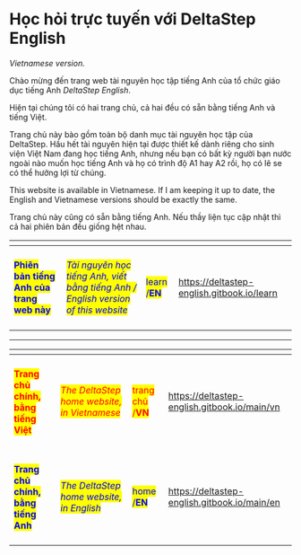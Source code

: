 # Học hỏi trực tuyến với DeltaStep English

_Vietnamese version._

Chào mừng đến trang web tài nguyên học tập tiếng Anh của tổ chức giáo dục tiếng Anh _DeltaStep English_.

Hiện tại chúng tôi có hai trang chủ, cả hai đều có sẵn bằng tiếng Anh và tiếng Việt.

Trang chủ này bào gồm toàn bộ danh mục tài nguyên học tập của DeltaStep. Hầu hết tài nguyên hiện tại được thiết kế dành riêng cho sinh viện Việt Nam đang học tiếng Anh, nhưng nếu bạn có bất kỳ người bạn nước ngoài nào muốn học tiếng Anh và họ có trình độ A1 hay A2 rồi, họ có lẽ se có thể hưởng lợi từ chúng.

This website is available in Vietnamese. If I am keeping it up to date, the English and Vietnamese versions should be exactly the same.

Trang chủ này cũng có sẵn bằng tiếng Anh. Nếu thầy liện tục cập nhật thì cả hai phiên bản đều giống hệt nhau.

<table data-card-size="large" data-view="cards"><thead><tr><th></th><th></th><th></th><th data-hidden data-card-target data-type="content-ref"></th></tr></thead><tbody><tr><td><h4><mark style="color:blue;"><strong>Phiên bản tiếng Anh của trang web này</strong></mark></h4></td><td><em><mark style="color:blue;">Tài nguyên học tiếng Anh, viết bằng tiếng Anh / English version of this website</mark></em></td><td><mark style="color:blue;">learn /<strong>EN</strong></mark></td><td><a href="https://deltastep-english.gitbook.io/learn">https://deltastep-english.gitbook.io/learn</a></td></tr></tbody></table>

***

<table data-card-size="large" data-view="cards"><thead><tr><th></th><th></th><th></th><th data-hidden data-card-target data-type="content-ref"></th></tr></thead><tbody><tr><td><h4><mark style="color:red;"><strong>Trang chủ chính, bằng tiếng Việt</strong></mark></h4></td><td><em><mark style="color:red;">The DeltaStep home website, in Vietnamese</mark></em></td><td><mark style="color:red;">trang chủ /<strong>VN</strong></mark></td><td><a href="https://deltastep-english.gitbook.io/main/vn">https://deltastep-english.gitbook.io/main/vn</a></td></tr><tr><td><h4><mark style="color:blue;"><strong>Trang chủ chính, bằng tiếng Anh</strong></mark> </h4></td><td><em><mark style="color:blue;">The DeltaStep home website, in English</mark></em></td><td><mark style="color:blue;">home /<strong>EN</strong></mark> </td><td><a href="https://deltastep-english.gitbook.io/main/en">https://deltastep-english.gitbook.io/main/en</a></td></tr></tbody></table>
